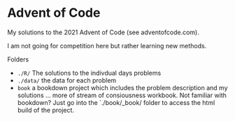# Advent of Code 

My solutions to the 2021 Advent of Code (see adventofcode.com).  

I am not going for competition here but rather learning new methods.  

Folders

- `./R/` The solutions to the indivdual days problems 
- `./data/` the data for each problem
- `book` a bookdown project which includes the problem description and my solutions ... more of stream of consiousness workbook.  Not familiar with bookdown?  Just go into the `./book/_book/ folder to access the html build of the project. 

